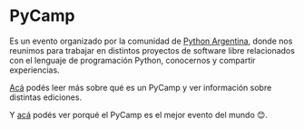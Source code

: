 # PyCamp

Es un evento organizado por la comunidad de 
[Python Argentina](https://www.python.org.ar/), donde nos reunimos para
trabajar en distintos proyectos de software libre relacionados con el lenguaje 
de programación Python, conocernos y compartir experiencias.

[Acá](https://wiki.python.org.ar/pycamp/) podés leer más sobre qué es un 
PyCamp y ver información sobre distintas ediciones. 

Y [acá](https://www.youtube.com/watch?v=o1561Xtw9wU) podés ver porqué el PyCamp
es el mejor evento del mundo 😊.
